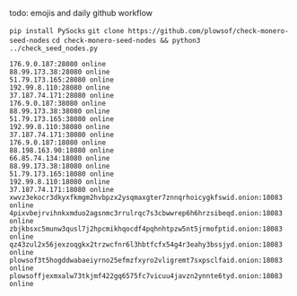 todo: emojis and daily github workflow

`pip install PySocks`
`git clone https://github.com/plowsof/check-monero-seed-nodes`
`cd check-monero-seed-nodes && python3 ../check_seed_nodes.py`

```
176.9.0.187:28080 online
88.99.173.38:28080 online
51.79.173.165:28080 online
192.99.8.110:28080 online
37.187.74.171:28080 online
176.9.0.187:38080 online
88.99.173.38:38080 online
51.79.173.165:38080 online
192.99.8.110:38080 online
37.187.74.171:38080 online
176.9.0.187:18080 online
88.198.163.90:18080 online
66.85.74.134:18080 online
88.99.173.38:18080 online
51.79.173.165:18080 online
192.99.8.110:18080 online
37.187.74.171:18080 online
xwvz3ekocr3dkyxfkmgm2hvbpzx2ysqmaxgter7znnqrhoicygkfswid.onion:18083 online
4pixvbejrvihnkxmduo2agsnmc3rrulrqc7s3cbwwrep6h6hrzsibeqd.onion:18083 online
zbjkbsxc5munw3qusl7j2hpcmikhqocdf4pqhnhtpzw5nt5jrmofptid.onion:18083 online
qz43zul2x56jexzoqgkx2trzwcfnr6l3hbtfcfx54g4r3eahy3bssjyd.onion:18083 online
plowsof3t5hogddwabaeiyrno25efmzfxyro2vligremt7sxpsclfaid.onion:18083 online
plowsoffjexmxalw73tkjmf422gq6575fc7vicuu4javzn2ynnte6tyd.onion:18083 online
```
